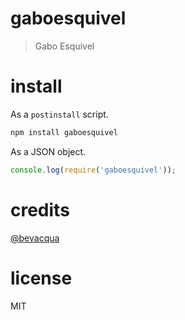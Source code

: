 # gaboesquivel

> Gabo Esquivel

# install

As a `postinstall` script.

```bash
npm install gaboesquivel
```

As a JSON object.

```js
console.log(require('gaboesquivel'));
```

# credits

[@bevacqua](https://github.com/bevacqua/bevacqua)

# license

MIT
